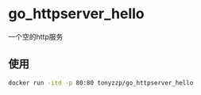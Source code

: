 # go_httpserver_hello

一个空的http服务

## 使用
```bash
docker run -itd -p 80:80 tonyzzp/go_httpserver_hello
```
